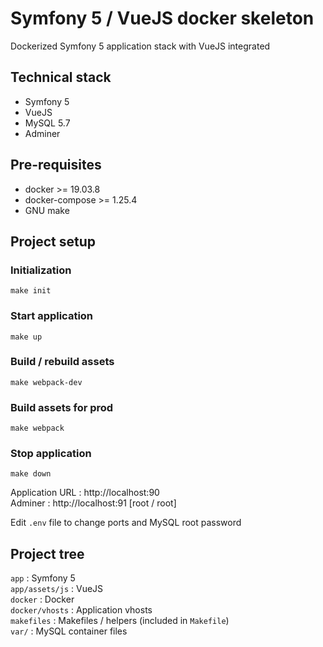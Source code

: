 # Symfony 5 / VueJS docker skeleton

Dockerized Symfony 5 application stack with VueJS integrated

## Technical stack

- Symfony 5
- VueJS
- MySQL 5.7
- Adminer

## Pre-requisites

- docker >= 19.03.8
- docker-compose >= 1.25.4
- GNU make

## Project setup
### Initialization
```
make init
```

### Start application
```
make up
```

### Build / rebuild assets
```
make webpack-dev
```

### Build assets for prod
```
make webpack
```

### Stop application
```
make down
```

Application URL : http://localhost:90  
Adminer : http://localhost:91 [root / root]

Edit `.env` file to change ports and MySQL root password

## Project tree
`app` : Symfony 5  
`app/assets/js` : VueJS  
`docker` : Docker  
`docker/vhosts` : Application vhosts  
`makefiles` : Makefiles / helpers (included in `Makefile`)  
`var/` : MySQL container files  
